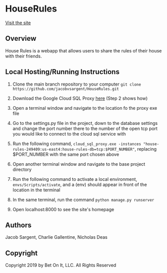 # HouseRules
[Visit the site](houserulez.net)

## Overview
House Rules is a webapp that allows users to share the rules of their house with their friends.

## Local Hosting/Running Instructions
1) Clone the main branch repository to your computer
```git clone https://github.com/jacobvsargent/HouseRules.git```

2) Download the Google Cloud SQL Proxy [here](https://cloud.google.com/sql/docs/mysql/connect-admin-proxy#install) (Step 2 shows how)

3) Open a terminal window and navigate to the location fo the proxy exe file
	
4) Go to the settings.py file in the project, down to the database settings and change the port number there to the number of the open tcp port you would like to connect to the cloud sql service with
	
5) Run the following command,
```cloud_sql_proxy.exe -instances "house-rules-249409:us-east4:house-rules-db=tcp:$PORT_NUMBER"```, replacing $PORT_NUMBER with the same port chosen above
	
6) Open another terminal window and navigate to the base project directory

7) Run the following command to activate a local environment, 
```envs/Scripts/activate```, and a (env) should appear in front of the location in the terminal

8) In the same terminal, run the command
```python manage.py runserver```

9) Open localhost:8000 to see the site's homepage

## Authors
Jacob Sargent, Charlie Gallentine, Nicholas Deas

## Copyright
Copyright 2019 by Bet On It, LLC. All Rights Reserved
